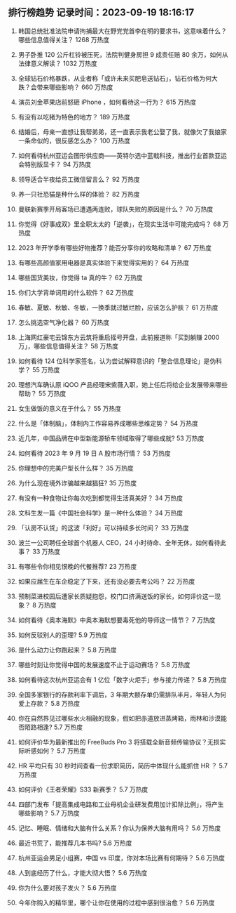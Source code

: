 
## 排行榜趋势 记录时间：2023-09-19 18:16:17
  
  1. 韩国总统批准法院申请拘捕最大在野党党首李在明的要求书，这意味着什么？哪些信息值得关注？ 1268 万热度
    
  2. 男子卧推 120 公斤杠铃被压死，法院判健身房担 9 成责任赔 80 余万，如何从法律意义解读？ 1032 万热度
    
  3. 全球钻石价格暴跌，从业者称「或许未来买肥皂送钻石」，钻石价格为何大跌？会带来哪些影响？ 660 万热度
    
  4. 演员刘金苹果店前怒砸 iPhone ，如何看待这一行为？ 615 万热度
    
  5. 有没有以吃猪为特色的地方？ 189 万热度
    
  6. 结婚后，母亲一直想让我帮弟弟，还一直表示我老公娶了我，就像欠了我娘家一条命似的，很反感怎么办？ 100 万热度
    
  7. 如何看待杭州亚运会图形供应商——英特尔选中蓝戟科技，推出行业首款亚运会特别版显卡？ 94 万热度
    
  8. 领导适合半夜给员工微信留言么？ 92 万热度
    
  9. 养一只社恐猫是种什么样的体验？ 82 万热度
    
  10. 曼联新赛季开局客场已遭遇两连败，球队失败的原因是什么？ 70 万热度
    
  11. 你觉得《好事成双》里全职太太的「逆袭」，在现实生活中可能完成吗？ 68 万热度
    
  12. 2023 年开学季有哪些好物推荐？能否分享你的攻略和清单？ 67 万热度
    
  13. 有哪些高颜值家用电器是真实体验下来觉得实用的？ 64 万热度
    
  14. 哪些国货美妆，你觉得 ta 真的牛？ 62 万热度
    
  15. 你们大学背单词用的什么软件？ 62 万热度
    
  16. 春敏、夏敏、秋敏、冬敏，一换季就过敏烂脸，应该怎么护肤？ 61 万热度
    
  17. 怎么挑选空气净化器？ 60 万热度
    
  18. 上海网红豪宅云锦东方云筑将重启摇号开盘，此前报道称「买到躺赚 2000 万」，哪些信息值得关注？ 58 万热度
    
  19. 如何看待 124 位科学家签名，认为尝试解释意识的「整合信息理论」是伪科学？ 55 万热度
    
  20. 理想汽车确认原 iQOO 产品经理宋紫薇入职，她上任后将给企业发展带来哪些帮助？ 55 万热度
    
  21. 女生做饭的意义在于什么？ 55 万热度
    
  22. 什么是「体制脑」，体制内工作容易养成哪些思维定势？ 54 万热度
    
  23. 近几年，中国品牌在中型新能源轿车领域取得了哪些成就? 53 万热度
    
  24. 如何看待 2023 年 9 月 19 日 A 股市场行情？ 53 万热度
    
  25. 你理想中的完美户型长什么样？ 35 万热度
    
  26. 为什么现在境外诈骗越来越猖狂? 35 万热度
    
  27. 有没有一种食物让你每次吃到都觉得生活真美好？ 34 万热度
    
  28. 文科生发一篇《中国社会科学》是一种什么体验？ 34 万热度
    
  29. 「认房不认贷」的这波「利好」可以持续多长时间？ 33 万热度
    
  30. 波兰一公司聘任全球首个机器人 CEO，24 小时待命、全年无休，如何看待此事？ 33 万热度
    
  31. 有哪些令你相见恨晚的代餐推荐? 23 万热度
    
  32. 如果应届生在车企稳定了下来，还有没必要去考公吗？ 22 万热度
    
  33. 预制菜进校园后遭家长质疑抱怨，校门口挤满送饭的家长，如何评价这一现象？ 8 万热度
    
  34. 如何看待《奥本海默》中奥本海默想要毒死他的导师这一情节？ 7 万热度
    
  35. 如何反驳别人的歪理? 5.9 万热度
    
  36. 是什么动力让你跑起来？ 5.8 万热度
    
  37. 哪些时刻让你觉得中国的发展速度不止于运动赛场？ 5.8 万热度
    
  38. 如何看待这次杭州亚运会有 1 亿位「数字火炬手」参与接力传递？ 5.8 万热度
    
  39. 全国多家银行的存款利率下调后，3 年期大额存单仍需排队半月，年轻人为何爱上存款？ 5.8 万热度
    
  40. 你在自然界见过哪些水火相融的现象，假如把赤道放进蒸烤箱，雨林和沙漠能否陌路相逢? 5.7 万热度
    
  41. 如何评价华为最新推出的 FreeBuds Pro 3 将搭载全新音频传输协议？无损实际听感如何？ 5.7 万热度
    
  42. HR 平均只有 30 秒时间查看一份求职简历，简历中体现什么能抓住 HR ？ 5.7 万热度
    
  43. 如何评价《王者荣耀》S33 新赛季？ 5.7 万热度
    
  44. 四部门发布「提高集成电路和工业母机企业研发费用加计扣除比例」，将产生哪些影响？ 5.7 万热度
    
  45. 记忆、睡眠、情绪和大脑有什么关系？你认为保养大脑有用吗？ 5.6 万热度
    
  46. 最近书荒了，能推荐几本书吗? 5.6 万热度
    
  47. 杭州亚运会男足小组赛，中国 vs 印度，你对本场比赛有何期待？ 5.6 万热度
    
  48. 人到底经历了什么，才能大彻大悟？ 5.6 万热度
    
  49. 你为什么要对孩子发火？ 5.6 万热度
    
  50. 今年你购入的精华里，哪个让你在使用的过程中感到很治愈？ 5.6 万热度
    